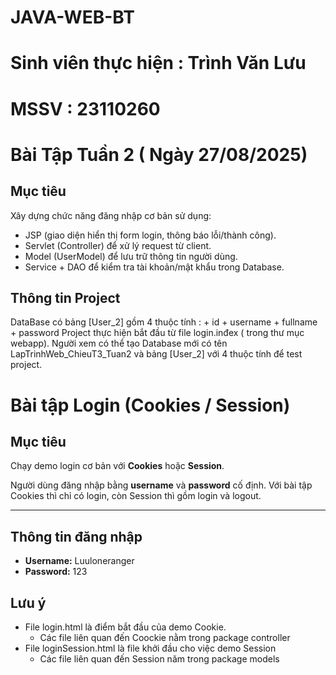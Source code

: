 # JAVA-WEB-BT
# Sinh viên thực hiện : Trình Văn Lưu 
# MSSV : 23110260
# Bài Tập Tuần 2 ( Ngày 27/08/2025)
## Mục tiêu 
Xây dựng chức năng đăng nhập cơ bản sử dụng:
  + JSP (giao diện hiển thị form login, thông báo lỗi/thành công).
  + Servlet (Controller) để xử lý request từ client.
  + Model (UserModel) để lưu trữ thông tin người dùng.
  + Service + DAO để kiểm tra tài khoản/mật khẩu trong Database.
## Thông tin Project 
  DataBase có bảng [User_2] gồm 4 thuộc tính : 
    + id
    + username
    + fullname
    + password
  Project thực hiện bắt đầu từ file login.inđex ( trong thư mục webapp).
  Người xem có thể tạo Database mới có tên LapTrinhWeb_ChieuT3_Tuan2 và bảng [User_2] với 4 thuộc tính để test project.






# Bài tập Login (Cookies / Session) 

## Mục tiêu
Chạy demo login cơ bản với **Cookies** hoặc **Session**.  

Người dùng đăng nhập bằng **username** và **password** cố định. Với bài tập Cookies thì chỉ có login, còn Session thì gồm login và logout.

---

## Thông tin đăng nhập
- **Username:** Luuloneranger 
- **Password:** 123

## Lưu ý
- File login.html là điểm bắt đầu của demo Cookie.
  + Các file liên quan đến Coockie nằm trong package controller
- File loginSession.html là file khởi đầu cho việc demo Session
  + Các file liên quan đến Session năm trong package models
